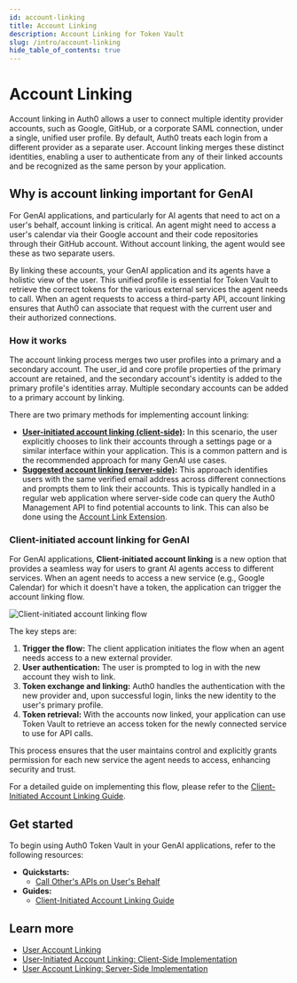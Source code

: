 ```yaml
---
id: account-linking
title: Account Linking
description: Account Linking for Token Vault
slug: /intro/account-linking
hide_table_of_contents: true
---
```


# Account Linking

Account linking in Auth0 allows a user to connect multiple identity provider accounts, such as Google, GitHub, or a corporate SAML connection, under a single, unified user profile. By default, Auth0 treats each login from a different provider as a separate user. Account linking merges these distinct identities, enabling a user to authenticate from any of their linked accounts and be recognized as the same person by your application.

## Why is account linking important for GenAI

For GenAI applications, and particularly for AI agents that need to act on a user's behalf, account linking is critical. An agent might need to access a user's calendar via their Google account and their code repositories through their GitHub account. Without account linking, the agent would see these as two separate users.

By linking these accounts, your GenAI application and its agents have a holistic view of the user. This unified profile is essential for Token Vault to retrieve the correct tokens for the various external services the agent needs to call. When an agent requests to access a third-party API, account linking ensures that Auth0 can associate that request with the current user and their authorized connections.

### How it works

The account linking process merges two user profiles into a primary and a secondary account. The user_id and core profile properties of the primary account are retained, and the secondary account's identity is added to the primary profile's identities array. Multiple secondary accounts can be added to a primary account by linking.

There are two primary methods for implementing account linking:

- [**User-initiated account linking (client-side)**](https://auth0.com/docs/manage-users/user-accounts/user-account-linking/user-initiated-account-linking-client-side-implementation)**:** In this scenario, the user explicitly chooses to link their accounts through a settings page or a similar interface within your application. This is a common pattern and is the recommended approach for many GenAI use cases.
- [**Suggested account linking (server-side)**](https://auth0.com/docs/manage-users/user-accounts/user-account-linking/suggested-account-linking-server-side-implementation)**:** This approach identifies users with the same verified email address across different connections and prompts them to link their accounts. This is typically handled in a regular web application where server-side code can query the Auth0 Management API to find potential accounts to link. This can also be done using the [Account Link Extension](https://auth0.com/docs/customize/extensions/account-link-extension).

### Client-initiated account linking for GenAI

For GenAI applications, **Client-initiated account linking** is a new option that provides a seamless way for users to grant AI agents access to different services. When an agent needs to access a new service (e.g., Google Calendar) for which it doesn't have a token, the application can trigger the account linking flow.

![Client-initiated account linking flow](/img/client_initiated_account_linking.png)

The key steps are:

1. **Trigger the flow:** The client application initiates the flow when an agent needs access to a new external provider.
2. **User authentication:** The user is prompted to log in with the new account they wish to link.
3. **Token exchange and linking:** Auth0 handles the authentication with the new provider and, upon successful login, links the new identity to the user's primary profile.
4. **Token retrieval:** With the accounts now linked, your application can use Token Vault to retrieve an access token for the newly connected service to use for API calls.

This process ensures that the user maintains control and explicitly grants permission for each new service the agent needs to access, enhancing security and trust.

For a detailed guide on implementing this flow, please refer to the [Client-Initiated Account Linking Guide](../client-initiated-account-linking).

## Get started

To begin using Auth0 Token Vault in your GenAI applications, refer to the following resources:

- **Quickstarts:**
  - [Call Other's APIs on User's Behalf](../call-others-apis-on-users-behalf)
- **Guides:**
  - [Client-Initiated Account Linking Guide](../client-initiated-account-linking)

## Learn more

- [User Account Linking](https://auth0.com/docs/manage-users/user-accounts/user-account-linking)
- [User-Initiated Account Linking: Client-Side Implementation](https://auth0.com/docs/manage-users/user-accounts/user-account-linking/user-initiated-account-linking-client-side-implementation)
- [User Account Linking: Server-Side Implementation](https://auth0.com/docs/manage-users/user-accounts/user-account-linking/suggested-account-linking-server-side-implementation)
